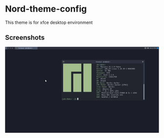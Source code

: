 # Nord-theme-config

This theme is for xfce desktop environment


## Screenshots


![Screenshot 1](screenshots/ss1.jpg?raw=true)
